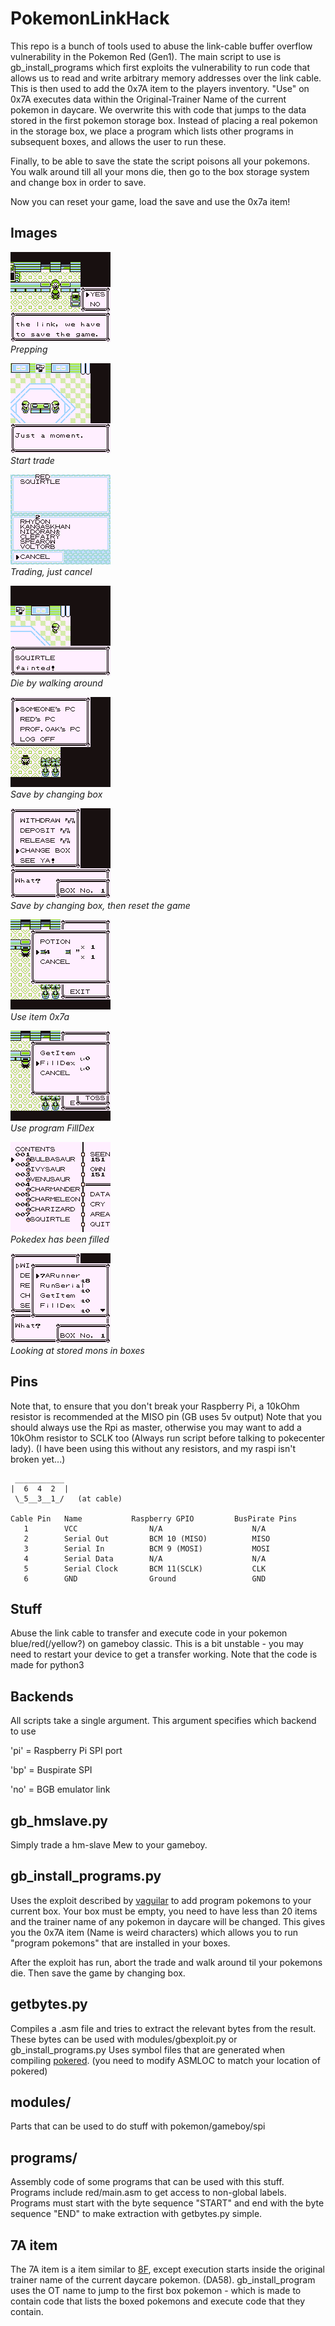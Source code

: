 PokemonLinkHack
===========================
This repo is a bunch of tools used to abuse the link-cable buffer overflow vulnerability in the
Pokemon Red (Gen1). The main script to use is gb_install_programs which first exploits the vulnerability to run code that allows us to read and write arbitrary memory addresses over the link cable. This is then used to add the 0x7A item to the players inventory. "Use" on 0x7A executes data within the Original-Trainer Name of the current pokemon in daycare. We overwrite this with code that jumps to the data stored in the first pokemon storage box.
Instead of placing a real pokemon in the storage box, we place a program which lists other programs in subsequent boxes, and allows the user to run these.

Finally, to be able to save the state the script poisons all your pokemons. You walk around till all your mons die, then go to the box storage system and change box in order to save.

Now you can reset your game, load the save and use the 0x7a item!
## Images
![Prepping](/images/1.png)  
*Prepping*

![Start Trade](/images/2.png)  
*Start trade*

![Trading, just cancel](/images/3.png)  
*Trading, just cancel*  

![Die by walking around](/images/4.png)  
*Die by walking around*

![Save by changing box](/images/5.png)  
*Save by changing box*

![Save by changing box, then reset the game](/images/6.png)  
*Save by changing box, then reset the game*

![Use item 0x7A](/images/7.png)  
*Use item 0x7a*

![Use program FillDex](/images/8.png)  
*Use program FillDex*

![Pokedex has been filled](/images/9.png)  
*Pokedex has been filled*

![Looking at stored mons in boxes](/images/10.png)  
*Looking at stored mons in boxes*

## Pins
Note that, to ensure that you don't break your Raspberry Pi, a 10kOhm resistor
is recommended at the MISO pin (GB uses 5v output)
Note that you should always use the Rpi as master, otherwise you may want to
add a 10kOhm resistor to SCLK too (Always run script before talking to pokecenter lady).
(I have been using this without any resistors, and my raspi isn't broken yet...)

     ___________
    |  6  4  2  |
     \_5__3__1_/   (at cable)

    Cable Pin   Name           Raspberry GPIO         BusPirate Pins
       1        VCC                N/A                    N/A
       2        Serial Out         BCM 10 (MISO)          MISO
       3        Serial In          BCM 9 (MOSI)           MOSI
       4        Serial Data        N/A                    N/A
       5        Serial Clock       BCM 11(SCLK)           CLK
       6        GND                Ground                 GND
       
       
## Stuff
Abuse the link cable to transfer and execute code in your pokemon blue/red(/yellow?) on gameboy classic.
This is a bit unstable - you may need to restart your device to get a transfer working.
Note that the code is made for python3

## Backends
All scripts take a single argument. This argument specifies which backend to use

'pi' = Raspberry Pi SPI port

'bp' = Buspirate SPI

'no' = BGB emulator link
## gb_hmslave.py 
Simply trade a hm-slave Mew to your gameboy.
## gb_install_programs.py
Uses the exploit described by [vaguilar](http://web.archive.org/web/20180508011842/http://vaguilar.js.org/posts/1/) to add program pokemons
to your current box. Your box must be empty, you need to have less than 20 items 
and the trainer name of any pokemon in daycare will be changed.
This gives you the 0x7A item (Name is weird characters) which 
allows you to run "program pokemons" that are installed in your boxes.

After the exploit has run, abort the trade and walk around til your pokemons die.
Then save the game by changing box.
## getbytes.py
Compiles a .asm file and tries to extract the relevant bytes from the result.
These bytes can be used with modules/gbexploit.py or gb_install_programs.py
Uses symbol files that are generated when compiling [pokered](https://github.com/iimarckus/pokered).
(you need to modify ASMLOC to match your location of pokered)
## modules/
Parts that can be used to do stuff with pokemon/gameboy/spi
## programs/
Assembly code of some programs that can be used with this stuff.
Programs include red/main.asm to get access to non-global labels.
Programs must start with the byte sequence "START" and end with the byte
sequence "END" to make extraction with getbytes.py simple.

## 7A item
The 7A item is a item similar to [8F](http://forums.glitchcity.info/index.php/topic,6638.0.html), except execution starts inside
the original trainer name of the current daycare pokemon. (DA58).
gb_install_program uses the OT name to jump to the first box pokemon - which 
is made to contain code that lists the boxed pokemons and execute code that they
contain.
